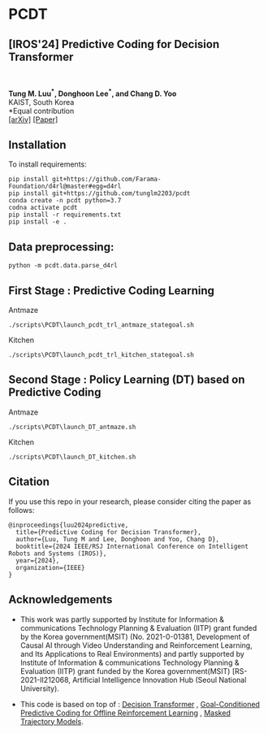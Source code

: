 # PCDT

<div><h2>[IROS'24] Predictive Coding for Decision Transformer</h2></div>
<br>

**Tung M. Luu<sup>\*</sup>, Donghoon Lee<sup>\*</sup>, and Chang D. Yoo**
<br>
KAIST, South Korea
<br>
\*Equal contribution
<br>
[[arXiv]](https://arxiv.org/abs/2410.03408) [[Paper]](https://ieeexplore.ieee.org/document/10802437) 


## Installation


To install requirements:
```
pip install git+https://github.com/Farama-Foundation/d4rl@master#egg=d4rl
pip install git+https://github.com/tunglm2203/pcdt
conda create -n pcdt python=3.7
codna activate pcdt
pip install -r requirements.txt
pip install -e .
```

## Data preprocessing:
```
python -m pcdt.data.parse_d4rl
```


## First Stage : Predictive Coding Learning

Antmaze
```
./scripts\PCDT\launch_pcdt_trl_antmaze_stategoal.sh
```

Kitchen
```
./scripts\PCDT\launch_pcdt_trl_kitchen_stategoal.sh
```

## Second Stage : Policy Learning (DT) based on Predictive Coding

Antmaze
```
./scripts\PCDT\launch_DT_antmaze.sh
```

Kitchen
```
./scripts\PCDT\launch_DT_kitchen.sh
```

## Citation
If you use this repo in your research, please consider citing the paper as follows:
```
@inproceedings{luu2024predictive,
  title={Predictive Coding for Decision Transformer},
  author={Luu, Tung M and Lee, Donghoon and Yoo, Chang D},
  booktitle={2024 IEEE/RSJ International Conference on Intelligent Robots and Systems (IROS)},
  year={2024},
  organization={IEEE}
}
```

## Acknowledgements
- This work was partly supported by Institute for Information & communications Technology Planning & Evaluation (IITP) grant funded by the Korea
government(MSIT) (No. 2021-0-01381, Development of Causal AI through Video Understanding and Reinforcement Learning, and Its Applications to Real Environments) and partly supported by Institute of Information &
communications Technology Planning & Evaluation (IITP) grant funded by the Korea government(MSIT) [RS-2021-II212068, Artificial Intelligence Innovation Hub (Seoul National University).

- This code is based on top of :
[Decision Transformer](https://github.com/kzl/decision-transformer) , 
[Goal-Conditioned Predictive Coding for Offline Reinforcement Learning](https://github.com/brown-palm/GCPC) , 
[Masked Trajectory Models](https://github.com/facebookresearch/mtm).
